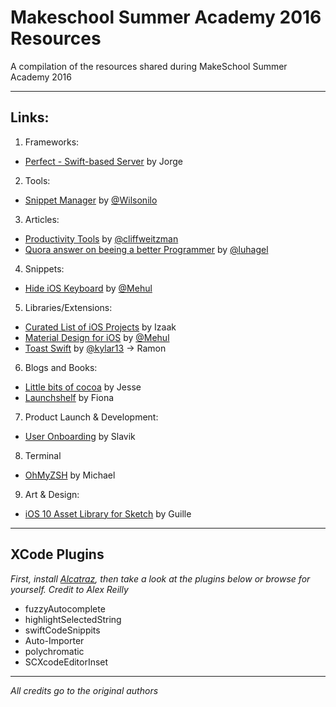 # Makeschool Summer Academy 2016 Resources
A compilation of the resources shared during MakeSchool Summer Academy 2016

---

## Links:

1. Frameworks:
  * [Perfect - Swift-based Server](http://perfect.org/index.html) by Jorge
2. Tools:
  * [Snippet Manager](http://getsourceapp.com/) by [@Wilsonilo](https://github.com/Wilsonilo)
3. Articles:
  * [Productivity Tools](https://medium.com/@cliffweitzman/my-top-productivity-tools-e7c00b58f807#.z38j1i5j1) by [@cliffweitzman](https://github.com/cliffweitzmann)
  * [Quora answer on beeing a better Programmer](https://www.quora.com/What-are-some-traits-practices-of-experienced-good-programmers-that-every-beginner-programmer-should-know/answer/Ken-Mazaika?srid=KeX7) by [@luhagel](https://github.com/luhagel)
4. Snippets:
  * [Hide iOS Keyboard](https://gist.github.com/luhagel/652b960005a95c5c29ec21a52e74d700) by [@Mehul](https://github.com/mehulajith)
5. Libraries/Extensions:
  * [Curated List of iOS Projects](https://github.com/vsouza/awesome-ios) by Izaak
  * [Material Design for iOS](https://github.com/CosmicMind/Material) by [@Mehul](https://github.com/mehulajith)
  * [Toast Swift](https://github.com/scalessec/Toast-Swift) by [@kylar13](https://github.com/kylar13) -> Ramon
6. Blogs and Books:
  * [Little bits of cocoa](https://littlebitesofcocoa.com/) by Jesse
  * [Launchshelf](https://launchschool.com/books) by Fiona
7. Product Launch & Development:
  * [User Onboarding](http://www.useronboard.com/) by Slavik
8. Terminal
  * [OhMyZSH](http://ohmyz.sh/) by Michael
9. Art & Design:
  * [iOS 10 Asset Library for Sketch](http://ios10.greatsimple.io/) by Guille

---

## XCode Plugins

_First, install [Alcatraz](http://alcatraz.io/), then take a look at the plugins below or browse for yourself. Credit to Alex Reilly_
+ fuzzyAutocomplete
+ highlightSelectedString
+ swiftCodeSnippits
+ Auto-Importer
+ polychromatic
+ SCXcodeEditorInset

---

_All credits go to the original authors_
